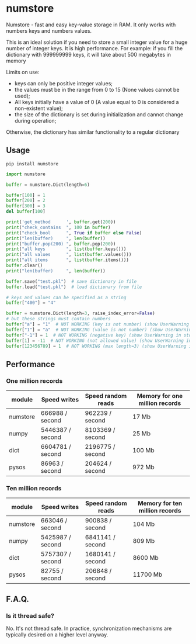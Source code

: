 # numstore

Numstore - fast and easy key-value storage in RAM. It only works with numbers keys and numbers values.

This is an ideal solution if you need to store a small integer value for a huge number of integer keys.
It is high performance.
For example: if you fill the dictionary with 999999999 keys, it will take about 500 megabytes in memory

Limits on use:

- keys can only be positive integer values;
- the values must be in the range from 0 to 15 (None values cannot be used);
- All keys initially have a value of 0 (A value equal to 0 is considered a non-existent value);
- the size of the dictionary is set during initialization and cannot change during operation;

Otherwise, the dictionary has similar functionality to a regular dictionary

Usage
-----

`pip install numstore`

```python 
import numstore

buffer = numstore.Dict(length=6)

buffer[100] = 1
buffer[200] = 2
buffer[300] = 3
del buffer[100]

print('get_method      ', buffer.get(200))
print("check_contains  ", 100 in buffer)
print("check_bool      ", True if buffer else False)
print("len(buffer)     ", len(buffer))
print("buffer.pop(200) ", buffer.pop(200))
print("all keys        ", list(buffer.keys()))
print("all values      ", list(buffer.values()))
print("all items       ", list(buffer.items()))
buffer.clear()
print("len(buffer)     ", len(buffer))

buffer.save("test.pkl")  # save dictionary in file
buffer.load("test.pkl")  # load dictionary from file

# keys and values can be specified as a string
buffer["400"] = "4"

buffer = numstore.Dict(length=3, raise_index_error=False)
# but these strings must contain numbers
buffer["a"] = "1"  # NOT WORKING (key is not number) (show UserWarning in stdout)
buffer["1"] = "a"  # NOT WORKING (value is not number) (show UserWarning in stdout)
buffer["-1"] = 1  # NOT WORKING (negative key) (show UserWarning in stdout)
buffer[1] = -11  # NOT WORKING (not allowed value) (show UserWarning in stdout)
buffer[123456789] = 1  # NOT WORKING (max length=3) (show UserWarning in stdout)

```

Performance
-----------

### One million records

| module   | Speed writes     | Speed random reads | Memory for one million records |
|----------|------------------|--------------------|--------------------------------|
| numstore | 666988 / second  | 962239 / second    | 17 Mb                          |
| numpy    | 5446387 / second | 8103369 / second   | 25 Mb                          |
| dict     | 6604781 / second | 2196775 / second   | 100 Mb                         |
| pysos    | 86963 / second   | 204624 / second    | 972 Mb                         |

### Ten million records

| module   | Speed writes     | Speed random reads | Memory for ten million records |
|----------|------------------|--------------------|--------------------------------|
| numstore | 663046 / second  | 900838 / second    | 104 Mb                         |
| numpy    | 5425987 / second | 6841141 / second   | 809 Mb                         |
| dict     | 5757307 / second | 1680141 / second   | 8600 Mb                        |
| pysos    | 82755 / second   | 206848 / second    | 11700 Mb                       |

F.A.Q.
------

### Is it thread safe?

No. It's not thread safe.
In practice, synchronization mechanisms are typically desired on a higher level anyway.
